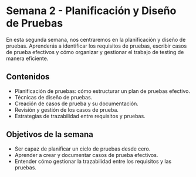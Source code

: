 # Semana 2 - Planificación y Diseño de Pruebas

En esta segunda semana, nos centraremos en la planificación y diseño de pruebas. Aprenderás a identificar los requisitos de pruebas, escribir casos de prueba efectivos y cómo organizar y gestionar el trabajo de testing de manera eficiente.

## Contenidos

- Planificación de pruebas: cómo estructurar un plan de pruebas efectivo.
- Técnicas de diseño de pruebas.
- Creación de casos de prueba y su documentación.
- Revisión y gestión de los casos de prueba.
- Estrategias de trazabilidad entre requisitos y pruebas.

## Objetivos de la semana

- Ser capaz de planificar un ciclo de pruebas desde cero.
- Aprender a crear y documentar casos de prueba efectivos.
- Entender cómo gestionar la trazabilidad entre los requisitos y las pruebas.
